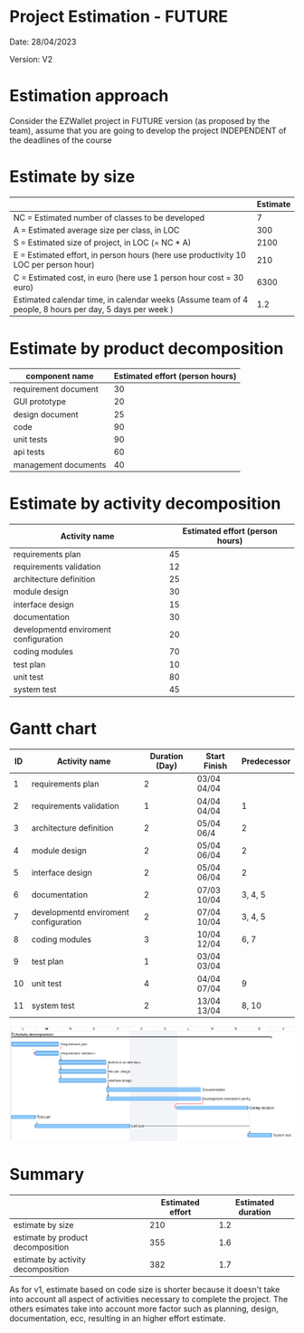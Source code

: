 # Project Estimation - FUTURE
Date: 28/04/2023

Version: V2

# Estimation approach

Consider the EZWallet  project in FUTURE version (as proposed by the team), assume that you are going to develop the project INDEPENDENT of the deadlines of the course

# Estimate by size

|             | Estimate                        |             
| ----------- | ------------------------------- |  
| NC =  Estimated number of classes to be developed   |       7                      |             
| A = Estimated average size per class, in LOC       |             300               | 
| S = Estimated size of project, in LOC (= NC * A) |   2100  |
| E = Estimated effort, in person hours (here use productivity 10 LOC per person hour)  |                    210                  |   
| C = Estimated cost, in euro (here use 1 person hour cost = 30 euro) |  6300  | 
| Estimated calendar time, in calendar weeks (Assume team of 4 people, 8 hours per day, 5 days per week ) |          1.2          |               

# Estimate by product decomposition

|         component name    | Estimated effort (person hours)   |             
| ----------- | ------------------------------- | 
|requirement document    |  30  |
| GUI prototype |  20  |
|design document |  25  |
|code |   90   |
| unit tests |   90   |
| api tests |  60   |
| management documents  |  40  |

# Estimate by activity decomposition

|         Activity name    | Estimated effort (person hours)   |             
| ----------- | ------------------------------- | 
| requirements plan | 45 |
| requirements validation | 12 |
| architecture definition | 25 |
| module design | 30 |
| interface design | 15 |
| documentation | 30 |
| developmentd enviroment configuration | 20 |
| coding modules | 70 |
| test plan | 10 |
| unit test | 80 |
| system test | 45 |

# Gantt chart

| ID |        Activity name    | Duration (Day)   | Start Finish | Predecessor |            
| ---- | ------- | ------- | ------- | ----------------- | 
| 1 | requirements plan | 2 | 03/04  04/04 | |
| 2 | requirements validation | 1 | 04/04  04/04 | 1 |
| 3 | architecture definition | 2 | 05/04  06/4 | 2 |
| 4 | module design | 2 | 05/04  06/04 | 2 |
| 5 | interface design | 2 | 05/04  06/04 | 2 |
| 6 | documentation | 2 | 07/03  10/04 | 3, 4, 5 |
| 7 | developmentd enviroment configuration | 2 | 07/04  10/04 | 3, 4, 5 |
| 8 | coding modules | 3 | 10/04  12/04 | 6, 7 |
| 9 | test plan | 1 | 03/04  03/04 | |
| 10 | unit test | 4 | 04/04  07/04 | 9 |
| 11 | system test | 2 | 13/04  13/04 | 8, 10 |

![](./assets/estimation_v2/gant_chart.png)

# Summary

|             | Estimated effort                        |   Estimated duration |          
| ----------- | ------------------------------- | ---------------|
| estimate by size |  210  |  1.2  |
| estimate by product decomposition | 355 |  1.6  |
| estimate by activity decomposition | 382 | 1.7 |


As for v1, estimate based on code size is shorter because it doesn't take into account all aspect of activities necessary to complete the project. The others esimates take into account more factor such as planning, design, documentation, ecc, resulting in an higher effort estimate.

